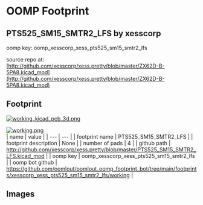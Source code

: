 # OOMP Footprint  
## PTS525_SM15_SMTR2_LFS  by xesscorp  
  
oomp key: oomp_xesscorp_xess_pts525_sm15_smtr2_lfs  
  
source repo at: [http://github.com/xesscorp/xess.pretty/blob/master/ZX62D-B-5PA8.kicad_mod](http://github.com/xesscorp/xess.pretty/blob/master/ZX62D-B-5PA8.kicad_mod)  
## Footprint  
  
[![working_kicad_pcb_3d.png](working_kicad_pcb_3d_600.png)](working_kicad_pcb_3d.png)  
  
[![working.png](working_600.png)](working.png)  
| name | value | 
| --- | --- | 
| footprint name | PTS525_SM15_SMTR2_LFS | 
| footprint description | None | 
| number of pads | 4 | 
| github path | http://github.com/xesscorp/xess.pretty/blob/master/PTS525_SM15_SMTR2_LFS.kicad_mod | 
| oomp key | oomp_xesscorp_xess_pts525_sm15_smtr2_lfs | 
| oomp bot github | https://github.com/oomlout/oomlout_oomp_footprint_bot/tree/main/footprints/xesscorp_xess_pts525_sm15_smtr2_lfs/working | 
## Images  
